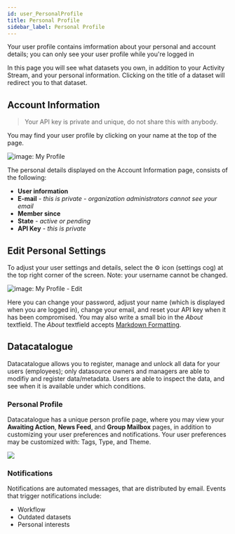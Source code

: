 ```yaml
---
id: user_PersonalProfile
title: Personal Profile
sidebar_label: Personal Profile
---
```

Your user profile contains imformation about your personal and account details; you can only see your user profile while you're logged in


In this page you will see what datasets you own, in addition to your Activity Stream, and your personal information. Clicking on the title of a dataset will redirect you to that dataset. 

## Account Information

> Your API key is private and unique, do not share this with anybody.

You may find your user profile by clicking on your name at the top of the page.

<img class="imageStyle" src="/docs/assets/Dataplatform/PersonalProfile/dataplatform_USER_datacatalogue_profileButton.png" alt="image: My Profile" target="_blank"/> 


The personal details displayed on the Account Information page, consists of the following: 
* **User information**
* **E-mail** *- this is private - organization administrators cannot see your email* 
* **Member since** 
* **State** *- active or pending* 
* **API Key** *- this is private*

<!-- ![imageStyle: user+api key](assets/Dataplatform/UserManagement/dataplatform_user_UserManagement_ManageUser_Private_Information.png) -->


## Edit Personal Settings
To adjust your user settings and details, select the ⚙ icon (settings cog) at the top right corner of the screen. Note: your username cannot be changed.

<img class="imageStyle" src="/docs/assets/Dataplatform/PersonalProfile/dataplatform_user_UserManagement_user_settings.png" alt="image: My Profile - Edit" target="_blank"/> 

Here you can change your password, adjust your name (which is displayed when you are logged in), change your email, and reset your API key when it has been compromised. You may also write a small bio in the *About* textfield. The *About* textfield accepts <a href="https://www.markdownguide.org/basic-syntax" target="_blank" rel="noreferrer noopener">Markdown Formatting</a>.


##  Datacatalogue 

Datacatalogue allows you to register, manage and unlock all data for your users (employees); only datasource owners and managers are able to modifiy and register data/metadata. Users are able to inspect the data, and see when it is available under which conditions.

### Personal Profile

Datacatalogue has a unique person profile page, where you may view your **Awaiting Action**, **News Feed**, and **Group Mailbox** pages, in addition to customizing your user preferences and notifications. Your user preferences may be customized with: Tags, Type, and Theme.

<img class="imageStyle" src="/docs/assets/Dataplatform/PersonalProfile/datacatalogus_personal_page.png" target="_blank"/> 

### Notifications

Notifications are automated messages, that are distributed by email. Events that trigger notifications include:
* Workflow 
* Outdated datasets 
* Personal interests 
